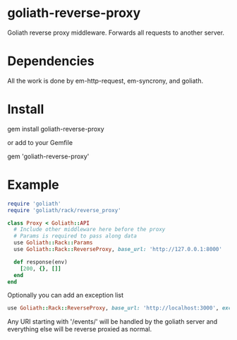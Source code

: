 goliath-reverse-proxy
=====================

Goliath reverse proxy middleware. Forwards all requests to another server.

Dependencies
============
All the work is done by em-http-request, em-syncrony, and goliath.


Install
=======

  gem install goliath-reverse-proxy

or add to your Gemfile

  gem 'goliath-reverse-proxy'


Example
=======

```ruby
require 'goliath'
require 'goliath/rack/reverse_proxy'

class Proxy < Goliath::API
  # Include other middleware here before the proxy
  # Params is required to pass along data
  use Goliath::Rack::Params
  use Goliath::Rack::ReverseProxy, base_url: 'http://127.0.0.1:8000'

  def response(env)
    [200, {}, []]
  end
end
```


Optionally you can add an exception list

```ruby
use Goliath::Rack::ReverseProxy, base_url: 'http://localhost:3000', except: ['/events/']
```

Any URI starting with '/events/' will be handled by the goliath server and everything else will be reverse proxied as normal.
